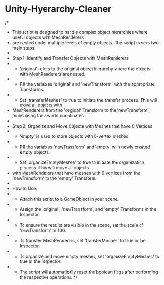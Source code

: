 # Unity-Hyerarchy-Cleaner
/*
 * This script is designed to handle complex object hierarchies where useful objects with MeshRenderers 
 * are nested under multiple levels of empty objects. The script covers two main steps:
 * 
 * Step 1: Identify and Transfer Objects with MeshRenderers
 * - 'original' refers to the original object hierarchy where the objects with MeshRenderers are nested.
 * - Fill the variables 'original' and 'newTransform' with the appropriate Transforms.
 * - Set 'transferMeshes' to true to initiate the transfer process. This will move all objects with 
 *   MeshRenderers from the 'original' Transform to the 'newTransform', maintaining their world coordinates.
 * 
 * Step 2: Organize and Move Objects with Meshes that have 0 Vertices
 * - 'empty' is used to store objects with 0-vertex meshes.
 * - Fill the variables 'newTransform' and 'empty' with newly created empty objects.
 * - Set 'organizeEmptyMeshes' to true to initiate the organization process. This will move all objects 
 *   with MeshRenderers that have meshes with 0 vertices from the 'newTransform' to the 'empty' Transform.
 * 
 * How to Use:
 * - Attach this script to a GameObject in your scene.
 * - Assign the 'original', 'newTransform', and 'empty' Transforms in the Inspector.
 * - To ensure the results are visible in the scene, set the scale of 'newTransform' to 100.
 * - To transfer MeshRenderers, set 'transferMeshes' to true in the Inspector.
 * - To organize and move empty meshes, set 'organizeEmptyMeshes' to true in the Inspector.
 * - The script will automatically reset the boolean flags after performing the respective operations.
 */
